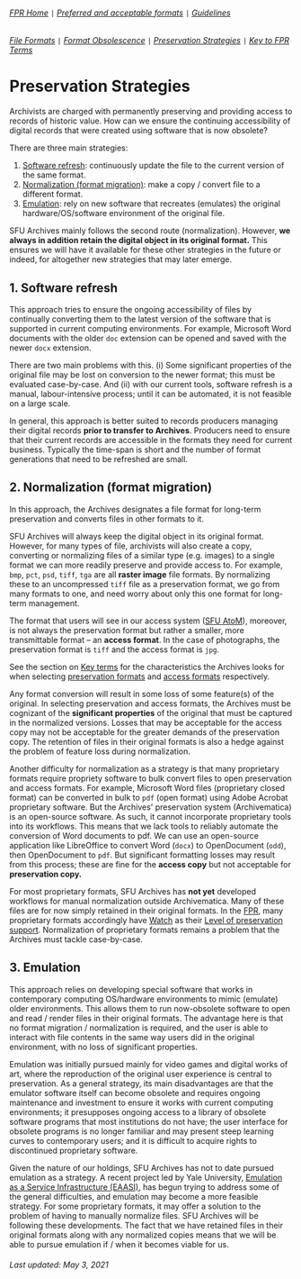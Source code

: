 ###### [FPR Home](../README.md) `|` [Preferred and acceptable formats](../fpr/00-fpr.md) `|` [Guidelines](../00-guidelines.md)
###### [File Formats](01-file-formats.md) `|` [Format Obsolescence](02-format-obsolesence.md) `|` [Preservation Strategies](03-preservation-strategies.md) `|` [Key to FPR Terms](04-key-to-fpr-terms.md)

# Preservation Strategies
Archivists are charged with permanently preserving and providing access to records of historic value. How can we ensure the continuing accessibility of digital records that were created using software that is now obsolete?

There are three main strategies:
1. [Software refresh](#1-software-refresh.md): continuously update the file to the current version of the same format.
2. [Normalization (format migration)](#2-normalization-format-migration.md): make a copy / convert file to a different format.
3. [Emulation](#3-emulation.md): rely on new software that recreates (emulates) the original hardware/OS/software environment of the original file.

SFU Archives mainly follows the second route (normalization). However, **we always in addition retain the digital object in its original format.** This ensures we will have it available for these other strategies in the future or indeed, for altogether new strategies that may later emerge.

## 1. Software refresh
This approach tries to ensure the ongoing accessibility of files by continually converting them to the latest version of the software that is supported in current computing environments. For example, Microsoft Word documents with the older `doc` extension can be opened and saved with the newer `docx` extension.

There are two main problems with this. (i) Some significant properties of the original file may be lost on conversion to the newer format; this must be evaluated case-by-case. And (ii) with our current tools, software refresh is a manual, labour-intensive process; until it can be automated, it is not feasible on a large scale.

In general, this approach is better suited to records producers managing their digital records **prior to transfer to Archives**. Producers need to ensure that their current records are accessible in the formats they need for current business. Typically the time-span is short and the number of format generations that need to be refreshed are small.

## 2. Normalization (format migration)
In this approach, the Archives designates a file format for long-term preservation and converts files in other formats to it.

SFU Archives will always keep the digital object in its original format. However, for many types of file, archivists will also create a copy, converting or normalizing files of a similar type (e.g. images) to a single format we can more readily preserve and provide access to. For example, `bmp`, `pct`, `psd`, `tiff`, `tga` are all **raster image** file formats. By normalizing these to an uncompressed `tiff` file as a preservation format, we go from many formats to one, and need worry about only this one format for long-term management.

The format that users will see in our access system ([SFU AtoM](https://atom.archives.sfu.ca)), moreover, is not always the preservation format but rather a smaller, more transmittable format – an **access format**. In the case of photographs, the preservation format is `tiff` and the access format is `jpg`.

See the section on [Key terms](04-key-to-fpr-terms.md) for the characteristics the Archives looks for when selecting [preservation formats](04-key-to-fpr-terms.md#preservation-formats) and [access formats](04-key-to-fpr-terms.md#access-formats) respectively.

Any format conversion will result in some loss of some feature(s) of the original. In selecting preservation and access formats, the Archives must be cognizant of the **significant properties** of the original that must be captured in the normalized versions. Losses that may be acceptable for the access copy may not be acceptable for the greater demands of the preservation copy. The retention of files in their original formats is also a hedge against the problem of feature loss during normalization.

Another difficulty for normalization as a strategy is that many proprietary formats require propriety software to bulk convert files to open preservation and access formats. For example, Microsoft Word files (proprietary closed format) can be converted in bulk to `pdf` (open format) using Adobe Acrobat proprietary software. But the Archives' preservation system (Archivematica) is an open-source software. As such, it cannot incorporate proprietary tools into its workflows. This means that we lack tools to reliably automate the conversion of Word documents to pdf. We can use an open-source application like LibreOffice to convert Word (`docx`) to OpenDocument (`odd`), then OpenDocument to `pdf`. But significant formatting losses may result from this process; these are fine for the **access copy** but not acceptable for **preservation copy.**

For most proprietary formats, SFU Archives has **not yet** developed workflows for manual normalization outside Archivematica. Many of these files are for now simply retained in their original formats. In the [FPR](../fpr/00-fpr.md), many proprietary formats accordingly have [Watch](04-key-to-fpr-terms.md#watch) as their [Level of preservation support](04-key-to-fpr-terms.md#level-of-support). Normalization of proprietary formats remains a problem that the Archives must tackle case-by-case.

## 3. Emulation
This approach relies on developing special software that works in contemporary computing OS/hardware environments to mimic (emulate) older environments. This allows them to run now-obsolete software to open and read / render files in their original formats. The advantage here is that no format migration / normalization is required, and the user is able to interact with file contents in the same way users did in the original environment, with no loss of significant properties.

Emulation was initially pursued mainly for video games and digital works of art, where the reproduction of the original user experience is central to preservation. As a general strategy, its main disadvantages are that the emulator software itself can become obsolete and requires ongoing maintenance and investment to ensure it works with current computing environments; it presupposes ongoing access to a library of obsolete software programs that most institutions do not have; the user interface for obsolete programs is no longer familiar and may present steep learning curves to contemporary users; and it is difficult to acquire rights to discontinued proprietary software.

Given the nature of our holdings, SFU Archives has not to date pursued emulation as a strategy. A recent project led by Yale University, [Emulation as a Service Infrastructure (EAASI)](https://www.softwarepreservationnetwork.org/emulation-as-a-service-infrastructure/), has begun trying to address some of the general difficulties, and emulation may become a more feasible strategy. For some proprietary formats, it may offer a solution to the problem of having to manually normalize files. SFU Archives will be following these developments. The fact that we have retained files in their original formats along with any normalized copies means that we will be able to pursue emulation if / when it becomes viable for us.

###### Last updated: May 3, 2021
